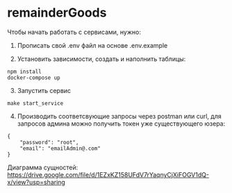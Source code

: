 # remainderGoods

Чтобы начать работать с сервисами, нужно:

1. Прописать свой .env файл на основе .env.example

2. Установить зависимости, cоздать и наполнить таблицы:

```
npm install
docker-compose up
```

3. Запустить сервис

```
make start_service
```

4. Производить соответсвующие запросы через postman или curl, для запросов админа можно получить токен уже существующего юзера:

```
{
    "password": "root",
    "email": "emailAdmin@.com"
}
```

Диаграмма сущностей:
https://drive.google.com/file/d/1EZxKZ158UFdV7rYaqnyCjXiFOGV1dQ-x/view?usp=sharing
